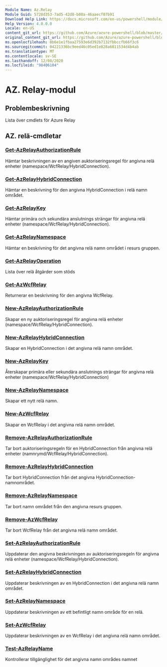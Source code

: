 ```yaml
---
Module Name: Az.Relay
Module Guid: 5728d353-7ad5-42d8-b00a-46aaecf07b91
Download Help Link: https://docs.microsoft.com/en-us/powershell/module/az.relay
Help Version: 4.0.0.0
Locale: en-US
content_git_url: https://github.com/Azure/azure-powershell/blob/master/src/Relay/Relay/help/Az.Relay.md
original_content_git_url: https://github.com/Azure/azure-powershell/blob/master/src/Relay/Relay/help/Az.Relay.md
ms.openlocfilehash: 8b6e1e1fbaa27593e6d392b7132fbbccfb66f3c6
ms.sourcegitcommit: 04221336bc9eed46c05ed1e828a6811534d4b4ab
ms.translationtype: MT
ms.contentlocale: sv-SE
ms.lasthandoff: 12/08/2020
ms.locfileid: "98406104"
---
```

# AZ. Relay-modul
## Problembeskrivning
Lista över cmdlets för Azure Relay

## AZ. relä-cmdletar
### [Get-AzRelayAuthorizationRule](Get-AzRelayAuthorizationRule.md)
Hämtar beskrivningen av en angiven auktoriseringsregel för angivna relä enheter (namespace/WcfRelay/HybridConnection).

### [Get-AzRelayHybridConnection](Get-AzRelayHybridConnection.md)
Hämtar en beskrivning för den angivna HybridConnection i relä namn området.

### [Get-AzRelayKey](Get-AzRelayKey.md)
Hämtar primära och sekundära anslutnings strängar för angivna relä enheter (namespace/WcfRelay/HybridConnection).

### [Get-AzRelayNamespace](Get-AzRelayNamespace.md)
Hämtar en beskrivning för det angivna relä namn området i resurs gruppen.

### [Get-AzRelayOperation](Get-AzRelayOperation.md)
Lista över relä åtgärder som stöds

### [Get-AzWcfRelay](Get-AzWcfRelay.md)
Returnerar en beskrivning för den angivna WcfRelay.

### [New-AzRelayAuthorizationRule](New-AzRelayAuthorizationRule.md)
Skapar en ny auktoriseringsregel för angivna relä enheter (namespace/WcfRelay/HybridConnection).

### [New-AzRelayHybridConnection](New-AzRelayHybridConnection.md)
Skapar en HybridConnection i det angivna relä namn området.

### [New-AzRelayKey](New-AzRelayKey.md)
Återskapar primära eller sekundära anslutnings strängar för angivna relä enheter (namespace/WcfRelay/HybridConnection)

### [New-AzRelayNamespace](New-AzRelayNamespace.md)
Skapar ett nytt relä namn.

### [New-AzWcfRelay](New-AzWcfRelay.md)
Skapar en WcfRelay i det angivna relä namn området.

### [Remove-AzRelayAuthorizationRule](Remove-AzRelayAuthorizationRule.md)
Tar bort auktoriseringsregeln för en HybridConnection från angivna relä enheter (namnrymd/WcfRelay/HybridConnection).

### [Remove-AzRelayHybridConnection](Remove-AzRelayHybridConnection.md)
Tar bort HybridConnection från det angivna HybridConnection-namnområdet.

### [Remove-AzRelayNamespace](Remove-AzRelayNamespace.md)
Tar bort namn området från den angivna resurs gruppen. 

### [Remove-AzWcfRelay](Remove-AzWcfRelay.md)
Tar bort WcfRelay från det angivna relä namn området.

### [Set-AzRelayAuthorizationRule](Set-AzRelayAuthorizationRule.md)
Uppdaterar den angivna beskrivningen av auktoriseringsregeln för angivna relä enheter (namespace/WcfRelay/HybridConnection).

### [Set-AzRelayHybridConnection](Set-AzRelayHybridConnection.md)
Uppdaterar beskrivningen av en HybridConnection i det angivna relä namn området.

### [Set-AzRelayNamespace](Set-AzRelayNamespace.md)
Uppdaterar beskrivningen av ett befintligt namn område för en relä.

### [Set-AzWcfRelay](Set-AzWcfRelay.md)
Uppdaterar beskrivningen av en WcfRelay i det angivna relä namn området.

### [Test-AzRelayName](Test-AzRelayName.md)
Kontrollerar tillgänglighet för det angivna namn områdes namnet

